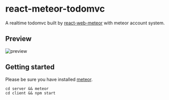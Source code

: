 # react-meteor-todomvc
A realtime todomvc built by [react-web-meteor](https://github.com/ZevenFang/react-meteor) with meteor account system.

## Preview
![preview](https://raw.github.com/ZevenFang/dva-react-meteor-todo/master/screenshot/preview.gif)

## Getting started
Please be sure you have installed [meteor](https://www.meteor.com/install).
```shell
cd server && meteor
cd client && npm start
```

